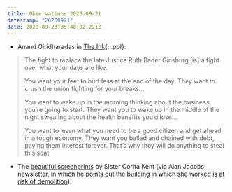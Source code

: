 ```yaml
---
title: Observations 2020-09-21
datestamp: "20200921"
date: 2020-09-23T05:48:02.221Z
---
```

- Anand Giridharadas in [The Ink](https://the.ink/p/they-want-to-steal-this-seat-for){: .pol}:
> The fight to replace the late Justice Ruth Bader Ginsburg [is] a fight over what your days are like.
> 
> You want your feet to hurt less at the end of the day. They want to crush the union fighting for your breaks…
> 
> You want to wake up in the morning thinking about the business you’re going to start. They want you to wake up in the middle of the night sweating about the health benefits you’d lose…
> 
> You want to learn what you need to be a good citizen and get ahead in a tough economy. They want you balled and chained with debt, paying them interest forever. That’s why they will do anything to steal this seat.
- The [beautiful screenprints](https://corita.org/collection) by Sister Corita Kent (via Alan Jacobs’ newsletter, in which he points out the building in which she worked is at [risk of demolition](https://corita.org/action)).